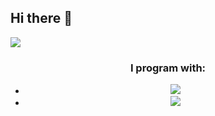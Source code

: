 ## Hi there 👋 
<img src="https://github.com/images/mona-whisper.gif">
<div align=center>
  <h3>I program with:</h3>
  <ul>
    <li><img src="https://cdn.jsdelivr.net/gh/devicons/devicon@latest/icons/cplusplus/cplusplus-original.svg" /></li>
    <li><img src="https://cdn.jsdelivr.net/gh/devicons/devicon@latest/icons/apachespark/apachespark-original-wordmark.svg" /></li>
  </ul>
</div>
